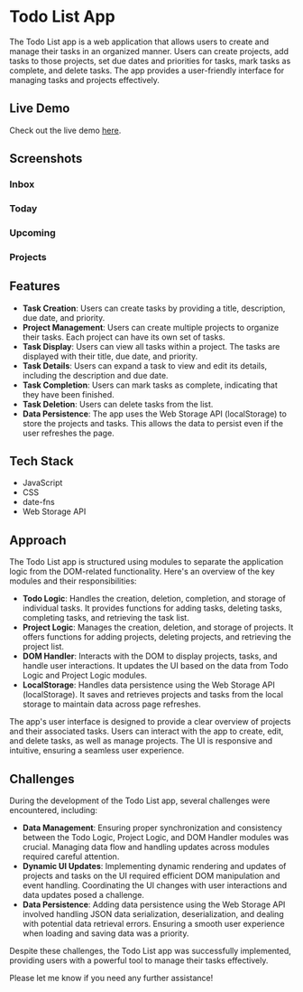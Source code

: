 # Todo List App

The Todo List app is a web application that allows users to create and manage their tasks in an organized manner. Users can create projects, add tasks to those projects, set due dates and priorities for tasks, mark tasks as complete, and delete tasks. The app provides a user-friendly interface for managing tasks and projects effectively.

## Live Demo

Check out the live demo [here](https://mosmn.github.ioTodo-List/).

## Screenshots

### Inbox

### Today

### Upcoming

### Projects

## Features

- **Task Creation**: Users can create tasks by providing a title, description, due date, and priority.
- **Project Management**: Users can create multiple projects to organize their tasks. Each project can have its own set of tasks.
- **Task Display**: Users can view all tasks within a project. The tasks are displayed with their title, due date, and priority.
- **Task Details**: Users can expand a task to view and edit its details, including the description and due date.
- **Task Completion**: Users can mark tasks as complete, indicating that they have been finished.
- **Task Deletion**: Users can delete tasks from the list.
- **Data Persistence**: The app uses the Web Storage API (localStorage) to store the projects and tasks. This allows the data to persist even if the user refreshes the page.

## Tech Stack

- JavaScript
- CSS
- date-fns
- Web Storage API

## Approach

The Todo List app is structured using modules to separate the application logic from the DOM-related functionality. Here's an overview of the key modules and their responsibilities:

- **Todo Logic**: Handles the creation, deletion, completion, and storage of individual tasks. It provides functions for adding tasks, deleting tasks, completing tasks, and retrieving the task list.
- **Project Logic**: Manages the creation, deletion, and storage of projects. It offers functions for adding projects, deleting projects, and retrieving the project list.
- **DOM Handler**: Interacts with the DOM to display projects, tasks, and handle user interactions. It updates the UI based on the data from Todo Logic and Project Logic modules.
- **LocalStorage**: Handles data persistence using the Web Storage API (localStorage). It saves and retrieves projects and tasks from the local storage to maintain data across page refreshes.

The app's user interface is designed to provide a clear overview of projects and their associated tasks. Users can interact with the app to create, edit, and delete tasks, as well as manage projects. The UI is responsive and intuitive, ensuring a seamless user experience.

## Challenges

During the development of the Todo List app, several challenges were encountered, including:

- **Data Management**: Ensuring proper synchronization and consistency between the Todo Logic, Project Logic, and DOM Handler modules was crucial. Managing data flow and handling updates across modules required careful attention.
- **Dynamic UI Updates**: Implementing dynamic rendering and updates of projects and tasks on the UI required efficient DOM manipulation and event handling. Coordinating the UI changes with user interactions and data updates posed a challenge.
- **Data Persistence**: Adding data persistence using the Web Storage API involved handling JSON data serialization, deserialization, and dealing with potential data retrieval errors. Ensuring a smooth user experience when loading and saving data was a priority.

Despite these challenges, the Todo List app was successfully implemented, providing users with a powerful tool to manage their tasks effectively.

Please let me know if you need any further assistance!